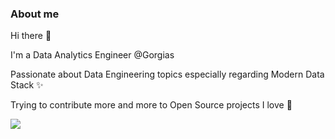 ### About me

Hi there 👋

I'm a Data Analytics Engineer @Gorgias

Passionate about Data Engineering topics especially regarding Modern Data Stack ✨

Trying to contribute more and more to Open Source projects I love 🚀

[![](https://github-readme-stats-aballiet.vercel.app/api?username=aballiet&show_icons=true&count_private=true&include_all_commits=true)](https://github.com/aballiet)